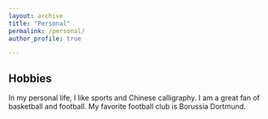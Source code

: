 ```yaml
---
layout: archive
title: "Personal"
permalink: /personal/
author_profile: true

---
```


Hobbies
-----
In my personal life, I like sports and Chinese calligraphy. I am a great fan of basketball and football. My favorite football club is Borussia Dortmund.


